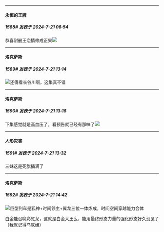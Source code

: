 ﻿
*****

####  永恒的王牌  
##### 1588#       发表于 2024-7-21 08:54

恭喜耐删王恋情修成正果<img src="https://static.saraba1st.com/image/smiley/face2017/067.png" referrerpolicy="no-referrer">


*****

####  洛克萨斯  
##### 1589#       发表于 2024-7-21 13:14

<img src="https://static.saraba1st.com/image/smiley/face2017/037.png" referrerpolicy="no-referrer">还得看长谷川啊，这集真不错

*****

####  洛克萨斯  
##### 1590#       发表于 2024-7-21 13:16

下集感觉就是高血压了，看预告就已经有那味了<img src="https://static.saraba1st.com/image/smiley/face2017/019.png" referrerpolicy="no-referrer">


*****

####  人形灾害  
##### 1591#       发表于 2024-7-21 13:32

三妹这是死旗插满了


*****

####  洛克萨斯  
##### 1592#       发表于 2024-7-21 14:42

<img src="https://static.saraba1st.com/image/smiley/face2017/037.png" referrerpolicy="no-referrer">巨型列车是狐神+时间领主+翼龙三位一体炼成，时间空间穿越能力合体

白金能召唤彩虹龙，这就是白金大王么，能用最终形态力量的强化形态好久没见了（我就记得鸟联组）

